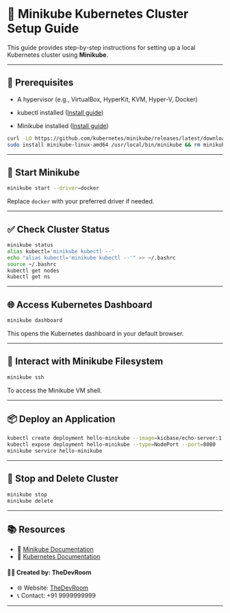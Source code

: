 
# 🐳 Minikube Kubernetes Cluster Setup Guide

This guide provides step-by-step instructions for setting up a local Kubernetes cluster using **Minikube**.

---

## 🔧 Prerequisites

- A hypervisor (e.g., VirtualBox, HyperKit, KVM, Hyper-V, Docker)
- kubectl installed ([Install guide](https://kubernetes.io/docs/tasks/tools/install-kubectl/))

- Minikube installed ([Install guide](https://minikube.sigs.k8s.io/docs/start/))
```bash
curl -LO https://github.com/kubernetes/minikube/releases/latest/download/minikube-linux-amd64
sudo install minikube-linux-amd64 /usr/local/bin/minikube && rm minikube-linux-amd64
```

---

## 🚀 Start Minikube

```bash
minikube start --driver=docker
```

Replace `docker` with your preferred driver if needed.

---

## ✅ Check Cluster Status

```bash
minikube status
alias kubectl='minikube kubectl --'
echo "alias kubectl='minikube kubectl --'" >> ~/.bashrc
source ~/.bashrc
kubectl get nodes
kubectl get ns
```

---

## 🌐 Access Kubernetes Dashboard

```bash
minikube dashboard
```

This opens the Kubernetes dashboard in your default browser.

---

## 📂 Interact with Minikube Filesystem

```bash
minikube ssh
```

To access the Minikube VM shell.

---

## 📦 Deploy an Application

```bash
kubectl create deployment hello-minikube --image=kicbase/echo-server:1.0
kubectl expose deployment hello-minikube --type=NodePort --port=8080
minikube service hello-minikube
```

---

## 🧹 Stop and Delete Cluster

```bash
minikube stop
minikube delete
```

---

## 📚 Resources

- 🔗 [Minikube Documentation](https://minikube.sigs.k8s.io/docs/)
- 🔗 [Kubernetes Documentation](https://kubernetes.io/docs/)


#### 👨‍💻 Created by: TheDevRoom

- 🌐 Website: [TheDevRoom](https://github.com/localhost-devel/localhost-devel/blob/master/README.md)
- 📞 Contact: +91 9999999999
---
